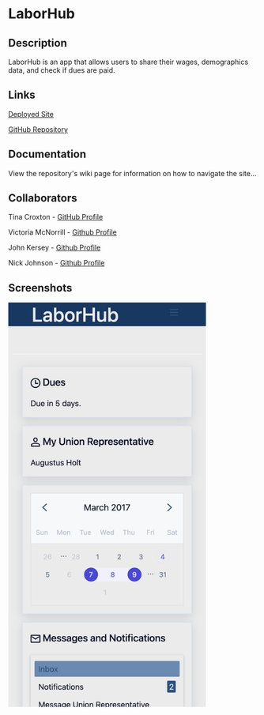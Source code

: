 # LaborHub

## Description

LaborHub is an app that allows users to share their wages, demographics data, and check if dues are paid.

## Links

[Deployed Site](site.com)

[GitHub Repository]()

## Documentation

View the repository's wiki page for information on how to navigate the site...

## Collaborators

Tina Croxton - [GitHub Profile](https://github.com/TinaTheDev91)

Victoria McNorrill - [Github Profile](https://github.com/victoriamcn)

John Kersey - [Github Profile](https://github.com/JohnKersey2)

Nick Johnson - [Github Profile](https://github.com/jsnicholas)

## Screenshots

<img src="./assets/screenshots/mobile-dashboard.png" width="400px"/>
